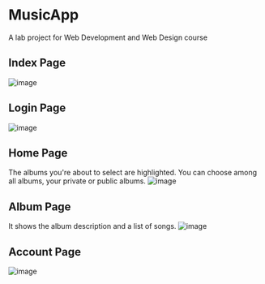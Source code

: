 # MusicApp
A lab project for Web Development and Web Design course

## Index Page
![image](https://user-images.githubusercontent.com/43323923/193697481-d026904e-1134-436d-b14c-a0cfe4344ac9.png)

## Login Page
![image](https://user-images.githubusercontent.com/43323923/193697515-c2a36680-8cd1-4735-b74c-1509fba63853.png)

## Home Page
The albums you're about to select are highlighted. You can choose among all albums, your private or public albums. 
![image](https://user-images.githubusercontent.com/43323923/193697579-c0ea3846-7fef-47c1-a555-158ba29a3f64.png)

## Album Page
It shows the album description and a list of songs.
![image](https://user-images.githubusercontent.com/43323923/193697697-b6649336-9133-421e-957b-8aa1c9f0b517.png)

## Account Page
![image](https://user-images.githubusercontent.com/43323923/193697822-e8d50ac8-55de-4e80-85c5-399ed4cc47ce.png)
